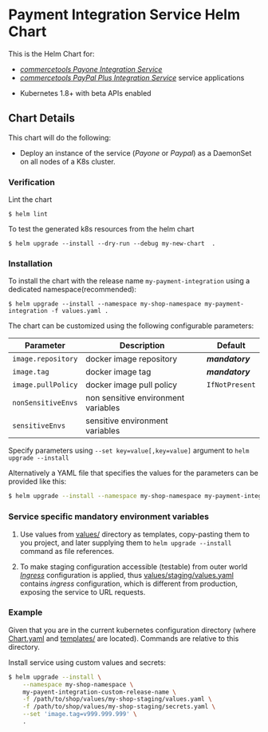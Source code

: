 # Payment Integration Service Helm Chart

This is the Helm Chart for:
  - [_commercetools Payone Integration Service_](https://github.com/commercetools/commercetools-payone-integration)
  - [_commercetools PayPal Plus Integration Service_](https://github.com/commercetools/commercetools-paypal-plus-integration) 
service applications


* Kubernetes 1.8+ with beta APIs enabled

## Chart Details

This chart will do the following:

* Deploy an instance of the service (_Payone_ or _Paypal_) as a DaemonSet on all nodes of a K8s cluster.

### Verification

Lint the chart

```
$ helm lint
```

To test the generated k8s resources from the helm chart

```
$ helm upgrade --install --dry-run --debug my-new-chart  .
```

### Installation

To install the chart with the release name `my-payment-integration` using a dedicated namespace(recommended):

```
$ helm upgrade --install --namespace my-shop-namespace my-payment-integration -f values.yaml .
```

The chart can be customized using the following configurable parameters:

| Parameter                       | Description                         | Default                             |
| ------------------------------- | ------------------------------------|-------------------------------------|
| `image.repository`              | docker image repository             | ***mandatory***                     |
| `image.tag`                     | docker image tag                    | ***mandatory***                     |
| `image.pullPolicy`              | docker image pull policy            | `IfNotPresent`                      |
| `nonSensitiveEnvs`              | non sensitive environment variables |                                     |
| `sensitiveEnvs`                 | sensitive environment variables     |                                     |

Specify parameters using `--set key=value[,key=value]` argument to `helm upgrade --install`

Alternatively a YAML file that specifies the values for the parameters can be provided like this:

```bash
$ helm upgrade --install --namespace my-shop-namespace my-payment-integration -f values.yaml .
```

### Service specific mandatory environment variables

1. Use values from [values/](values/) directory as templates, copy-pasting them to you project,
and later supplying them to `helm upgrade --install` command as file references.

2. To make staging configuration accessible (testable) from outer world 
[_Ingress_](https://kubernetes.io/docs/concepts/services-networking/ingress/) configuration is applied,
thus [values/staging/values.yaml](values/staging/values.yaml) contains _ingress_ configuration, 
which is different from production, exposing the service to URL requests.

### Example

Given that you are in the current kubernetes configuration directory 
(where [Chart.yaml](Chart.yaml) and [templates/](templates/) are located).
Commands are relative to this directory. 

Install service using custom values and secrets:

```bash
$ helm upgrade --install \
    --namespace my-shop-namespace \
    my-payent-integration-custom-release-name \
    -f /path/to/shop/values/my-shop-staging/values.yaml \
    -f /path/to/shop/values/my-shop-staging/secrets.yaml \
    --set 'image.tag=v999.999.999' \
    . 
```
